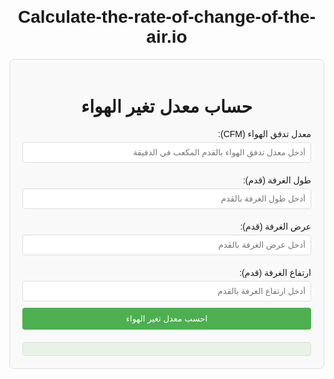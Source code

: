 # Calculate-the-rate-of-change-of-the-air.io
<!DOCTYPE html>
<html lang="ar">
<head>
    <meta charset="UTF-8">
    <meta name="viewport" content="width=device-width, initial-scale=1.0">
    <title>https://eng4clay.github.io/Calculate-the-rate-of-change-of-the-air.io/</title>
    <style>
        body {
            font-family: Arial, sans-serif;
            direction: rtl;
            text-align: right;
            margin: 20px;
        }
        .container {
            max-width: 600px;
            margin: auto;
            padding: 20px;
            border: 1px solid #ddd;
            border-radius: 8px;
            background-color: #f9f9f9;
        }
        h1 {
            text-align: center;
        }
        label {
            display: block;
            margin: 10px 0 5px;
        }
        input {
            width: 100%;
            padding: 8px;
            margin-bottom: 10px;
            border: 1px solid #ddd;
            border-radius: 4px;
        }
        button {
            width: 100%;
            padding: 10px;
            background-color: #4CAF50;
            color: white;
            border: none;
            border-radius: 4px;
            cursor: pointer;
        }
        button:hover {
            background-color: #45a049;
        }
        .result {
            margin-top: 20px;
            padding: 10px;
            border: 1px solid #ddd;
            border-radius: 4px;
            background-color: #e7f3e7;
        }
    </style>
</head>
<body>
    <div class="container">
        <h1>حساب معدل تغير الهواء</h1>
        <label for="cfm">معدل تدفق الهواء (CFM):</label>
        <input type="number" id="cfm" placeholder="أدخل معدل تدفق الهواء بالقدم المكعب في الدقيقة">
       <label for="length">طول الغرفة (قدم):</label>
        <input type="number" id="length" placeholder="أدخل طول الغرفة بالقدم">
           <label for="width">عرض الغرفة (قدم):</label>
        <input type="number" id="width" placeholder="أدخل عرض الغرفة بالقدم">
         <label for="height">ارتفاع الغرفة (قدم):</label>
        <input type="number" id="height" placeholder="أدخل ارتفاع الغرفة بالقدم">
          <button onclick="calculateACH()">احسب معدل تغير الهواء</button>
           <div class="result" id="result"></div>
    </div>
  <script>
        function calculateACH() {
            const cfm = document.getElementById('cfm').value;
            const length = document.getElementById('length').value;
            const width = document.getElementById('width').value;
            const height = document.getElementById('height').value;
                 if (cfm && length && width && height) {
                const roomVolume = length * width * height;
                const ach = (cfm * 60) / roomVolume;
                document.getElementById('result').innerHTML = `معدل تغير الهواء: ${ach.toFixed(2)} مرات في الساعة`;
            } else {
ة           document.getElementById('result').innerHTML = 'يرجى إدخال جميع القيم المطلوبة.';
                 } 
  </script>
</body>
</html>
